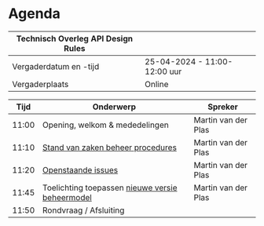 # Agenda

| Technisch Overleg API Design Rules | |
|------------------------|-------------------------------------| 
| Vergaderdatum en -tijd | 25-04-2024 - 11:00-12:00 uur  |
| Vergaderplaats  | Online |


| Tijd | Onderwerp |Spreker|
| --- | --- | --- |
| 11:00 | Opening, welkom & mededelingen  |  Martin van der Plas |
| 11:10 | [Stand van zaken beheer procedures](https://github.com/Logius-standaarden/Overleg/blob/main/API/2024-04-25/Stavaza%20ADR2%20procedures.pdf) | Martin van der Plas |
| 11:20 | [Openstaande issues](https://github.com/Geonovum/KP-APIs/issues?q=is%3Aissue+is%3Aopen+label%3A%22WG%3ANormatieve+rules%22)| Martin van der Plas |
| 11:45 | Toelichting toepassen [nieuwe versie beheermodel](https://logius-standaarden.github.io/API-Standaarden-Beheermodel/) | Martin van der Plas |
| 11:50 | Rondvraag / Afsluiting ||
